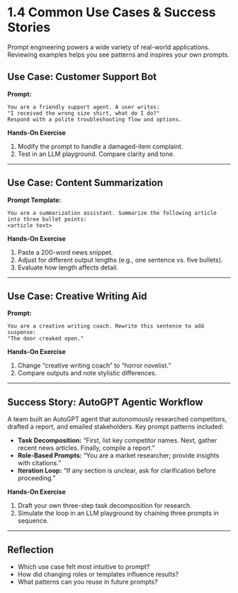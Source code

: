 # 1.4 Common Use Cases & Success Stories

Prompt engineering powers a wide variety of real-world applications. Reviewing examples helps you see patterns and inspires your own prompts.

## Use Case: Customer Support Bot

**Prompt:**  
```
You are a friendly support agent. A user writes:
"I received the wrong size shirt, what do I do?"
Respond with a polite troubleshooting flow and options.
```

**Hands-On Exercise**  
1. Modify the prompt to handle a damaged-item complaint.  
2. Test in an LLM playground. Compare clarity and tone.

---

## Use Case: Content Summarization

**Prompt Template:**  
```
You are a summarization assistant. Summarize the following article into three bullet points:
<article text>
```

**Hands-On Exercise**  
1. Paste a 200-word news snippet.  
2. Adjust for different output lengths (e.g., one sentence vs. five bullets).  
3. Evaluate how length affects detail.

---

## Use Case: Creative Writing Aid

**Prompt:**  
```
You are a creative writing coach. Rewrite this sentence to add suspense:
"The door creaked open."
```

**Hands-On Exercise**  
1. Change “creative writing coach” to “horror novelist.”  
2. Compare outputs and note stylistic differences.

---

## Success Story: AutoGPT Agentic Workflow

A team built an AutoGPT agent that autonomously researched competitors, drafted a report, and emailed stakeholders. Key prompt patterns included:

- **Task Decomposition:** “First, list key competitor names. Next, gather recent news articles. Finally, compile a report.”  
- **Role-Based Prompts:** “You are a market researcher; provide insights with citations.”  
- **Iteration Loop:** “If any section is unclear, ask for clarification before proceeding.”

**Hands-On Exercise**  
1. Draft your own three-step task decomposition for research.  
2. Simulate the loop in an LLM playground by chaining three prompts in sequence.

---

## Reflection

- Which use case felt most intuitive to prompt?  
- How did changing roles or templates influence results?  
- What patterns can you reuse in future prompts?

